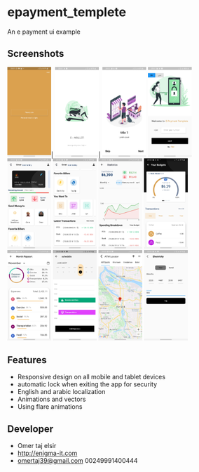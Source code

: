 # epayment_templete

An e payment ui example

## Screenshots

<img src="/screens/ss1.jpg" width="100">|
<img src="/screens/ss2.jpg" width="100">|
<img src="/screens/ss3.jpg" width="100">
<img src="/screens/ss4.jpg" width="100">
<img src="/screens/ss6.jpg" width="100">
<img src="/screens/ss7.jpg" width="100">
<img src="/screens/ss10.jpg" width="100">
<img src="/screens/ss11.jpg" width="100">
<img src="/screens/ss12.jpg" width="100">
<img src="/screens/ss13.jpg" width="100">
<img src="/screens/ss15.jpg" width="100">
<img src="/screens/ss16.jpg" width="100">


## Features
- Responsive design on all mobile and tablet devices
- automatic lock when exiting the app for security
- English and arabic localization
- Animations and vectors
- Using flare animations

## Developer
- Omer taj elsir
- http://enigma-it.com
- omertaj39@gmail.com
00249991400444
